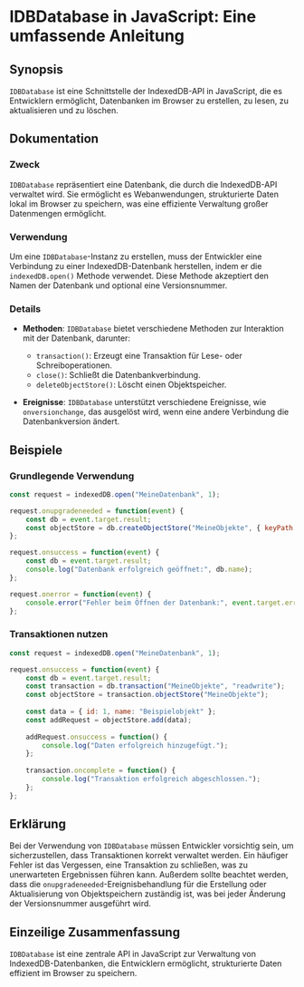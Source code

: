 <!--
Meta Description: # IDBDatabase in JavaScript: Eine umfassende Anleitung ## Synopsis `IDBDatabase` ist eine Schnittstelle der IndexedDB-API in JavaScript, die es Entwic...
Meta Keywords: eine, const, die, idbdatabase, event
-->

# IDBDatabase in JavaScript: Eine umfassende Anleitung

## Synopsis
`IDBDatabase` ist eine Schnittstelle der IndexedDB-API in JavaScript, die es Entwicklern ermöglicht, Datenbanken im Browser zu erstellen, zu lesen, zu aktualisieren und zu löschen.

## Dokumentation

### Zweck
`IDBDatabase` repräsentiert eine Datenbank, die durch die IndexedDB-API verwaltet wird. Sie ermöglicht es Webanwendungen, strukturierte Daten lokal im Browser zu speichern, was eine effiziente Verwaltung großer Datenmengen ermöglicht.

### Verwendung
Um eine `IDBDatabase`-Instanz zu erstellen, muss der Entwickler eine Verbindung zu einer IndexedDB-Datenbank herstellen, indem er die `indexedDB.open()` Methode verwendet. Diese Methode akzeptiert den Namen der Datenbank und optional eine Versionsnummer. 

### Details
- **Methoden**: `IDBDatabase` bietet verschiedene Methoden zur Interaktion mit der Datenbank, darunter:
  - `transaction()`: Erzeugt eine Transaktion für Lese- oder Schreiboperationen.
  - `close()`: Schließt die Datenbankverbindung.
  - `deleteObjectStore()`: Löscht einen Objektspeicher.
  
- **Ereignisse**: `IDBDatabase` unterstützt verschiedene Ereignisse, wie `onversionchange`, das ausgelöst wird, wenn eine andere Verbindung die Datenbankversion ändert.

## Beispiele

### Grundlegende Verwendung
```javascript
const request = indexedDB.open("MeineDatenbank", 1);

request.onupgradeneeded = function(event) {
    const db = event.target.result;
    const objectStore = db.createObjectStore("MeineObjekte", { keyPath: "id" });
};

request.onsuccess = function(event) {
    const db = event.target.result;
    console.log("Datenbank erfolgreich geöffnet:", db.name);
};

request.onerror = function(event) {
    console.error("Fehler beim Öffnen der Datenbank:", event.target.error);
};
```

### Transaktionen nutzen
```javascript
const request = indexedDB.open("MeineDatenbank", 1);

request.onsuccess = function(event) {
    const db = event.target.result;
    const transaction = db.transaction("MeineObjekte", "readwrite");
    const objectStore = transaction.objectStore("MeineObjekte");
    
    const data = { id: 1, name: "Beispielobjekt" };
    const addRequest = objectStore.add(data);
    
    addRequest.onsuccess = function() {
        console.log("Daten erfolgreich hinzugefügt.");
    };
    
    transaction.oncomplete = function() {
        console.log("Transaktion erfolgreich abgeschlossen.");
    };
};
```

## Erklärung
Bei der Verwendung von `IDBDatabase` müssen Entwickler vorsichtig sein, um sicherzustellen, dass Transaktionen korrekt verwaltet werden. Ein häufiger Fehler ist das Vergessen, eine Transaktion zu schließen, was zu unerwarteten Ergebnissen führen kann. Außerdem sollte beachtet werden, dass die `onupgradeneeded`-Ereignisbehandlung für die Erstellung oder Aktualisierung von Objektspeichern zuständig ist, was bei jeder Änderung der Versionsnummer ausgeführt wird.

## Einzeilige Zusammenfassung
`IDBDatabase` ist eine zentrale API in JavaScript zur Verwaltung von IndexedDB-Datenbanken, die Entwicklern ermöglicht, strukturierte Daten effizient im Browser zu speichern.